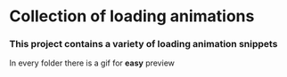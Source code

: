 # Collection of loading animations
### This project contains a variety of loading animation snippets
In every folder there is a gif for **easy** preview
